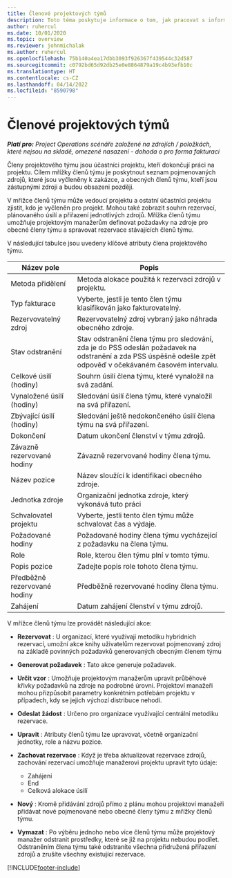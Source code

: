 ```yaml
---
title: Členové projektových týmů
description: Toto téma poskytuje informace o tom, jak pracovat s informacemi o členech projektového týmu, s jejich atributy a jak plánovat jejich činnost.
author: ruhercul
ms.date: 10/01/2020
ms.topic: overview
ms.reviewer: johnmichalak
ms.author: ruhercul
ms.openlocfilehash: 75b140a4ea17dbb3093f926367f439544c32d587
ms.sourcegitcommit: c0792bd65d92db25e0e8864879a19c4b93efb10c
ms.translationtype: HT
ms.contentlocale: cs-CZ
ms.lasthandoff: 04/14/2022
ms.locfileid: "8590798"
---
```

# <a name="project-team-members"></a>Členové projektových týmů

_**Platí pro:** Project Operations scénáře založené na zdrojích / položkách, které nejsou na skladě, omezené nasazení - dohoda o pro forma fakturaci_

Členy projektového týmu jsou účastníci projektu, kteří dokončují práci na projektu. Cílem mřížky členů týmu je poskytnout seznam pojmenovaných zdrojů, které jsou vyčleněny k zakázce, a obecných členů týmu, kteří jsou zástupnými zdroji a budou obsazeni později.

V mřížce členů týmu může vedoucí projektu a ostatní účastníci projektu zjistit, kdo je vyčleněn pro projekt. Mohou také zobrazit souhrn rezervací, plánovaného úsilí a přiřazení jednotlivých zdrojů. Mřížka členů týmu umožňuje projektovým manažerům definovat požadavky na zdroje pro obecné členy týmu a spravovat rezervace stávajících členů týmu.

V následující tabulce jsou uvedeny klíčové atributy člena projektového týmu.

| Název pole          | Popis                                                                                                                                                                  |
|--------------------------|-----------------------------------------------------------------------------------------------------------------------------------------------------------------------------------|
| Metoda přidělení        | Metoda alokace použitá k rezervaci zdrojů v projektu.                                                                         |
| Typ fakturace             | Vyberte, jestli je tento člen týmu klasifikován jako fakturovatelný.                                                                                                                                       |
| Rezervovatelný zdroj        | Rezervovatelný zdroj vybraný jako náhrada obecného zdroje.                                                                                                                   |
| Stav odstranění            | Stav odstranění člena týmu pro sledování, zda je do PSS odeslán požadavek na odstranění a zda PSS úspěšně odešle zpět odpověď v očekávaném časovém intervalu. |
| Celkové úsilí (hodiny)     | Souhrn úsilí člena týmu, které vynaložil na svá zadání.                                                                                                                         |
| Vynaložené úsilí (hodiny) | Sledování úsilí člena týmu, které vynaložil na svá přiřazení.                                                                                           |
| Zbývající úsilí (hodiny) | Sledování ještě nedokončeného úsilí člena týmu na svá přiřazení.                                                                                    |
| Dokončení                   | Datum ukončení členství v týmu zdrojů.                                                                                                                                            |
| Závazně rezervované hodiny        | Závazně rezervované hodiny člena týmu.                                                                                                                                                                |
| Název pozice            | Název sloužící k identifikaci obecného zdroje.                                                                                                                                   |
| Jednotka zdroje          | Organizační jednotka zdroje, který vykonává tuto práci                                                                                                                      |
| Schvalovatel projektu         | Vyberte, jestli tento člen týmu může schvalovat čas a výdaje.                                                                                                                     |
| Požadované hodiny           | Požadované hodiny člena týmu vycházející z požadavku na člena týmu.                                                                                                                       |
| Role                     | Role, kterou člen týmu plní v tomto týmu.                                                                                                                                |
| Popis pozice     | Zadejte popis role tohoto člena týmu.                                                                                                                             |
| Předběžně rezervované hodiny        | Předběžně rezervované hodiny člena týmu.                                                                                                                                                                 |
| Zahájení                    | Datum zahájení členství v týmu zdrojů.                                                                                                                                          |

V mřížce členů týmu lze provádět následující akce:

- **Rezervovat** : U organizací, které využívají metodiku hybridních rezervací, umožní akce knihy uživatelům rezervovat pojmenovaný zdroj na základě povinných požadavků generovaných obecným členem týmu
- **Generovat požadavek** : Tato akce generuje požadavek.
- **Určit vzor** : Umožňuje projektovým manažerům upravit průběhové křivky požadavků na zdroje na podrobné úrovni. Projektoví manažeři mohou přizpůsobit parametry konkrétním potřebám projektu v případech, kdy se jejich výchozí distribuce nehodí.
- **Odeslat žádost** : Určeno pro organizace využívající centrální metodiku rezervace.
- **Upravit** : Atributy členů týmu lze upravovat, včetně organizační jednotky, role a názvu pozice.
- **Zachovat rezervace** : Když je třeba aktualizovat rezervace zdrojů, zachování rezervací umožňuje manažerovi projektu upravit tyto údaje:

    - Zahájení
    - End
    - Celková alokace úsilí

- **Nový** : Kromě přidávání zdrojů přímo z plánu mohou projektoví manažeři přidávat nové pojmenované nebo obecné členy týmu z mřížky členů týmu.
- **Vymazat** : Po výběru jednoho nebo více členů týmu může projektový manažer odstranit prostředky, které se již na projektu nebudou podílet. Odstraněním člena týmu také odstraníte všechna přidružená přiřazení zdrojů a zrušíte všechny existující rezervace.


[!INCLUDE[footer-include](../includes/footer-banner.md)]